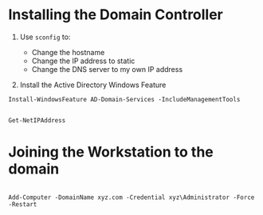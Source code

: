 # Installing the Domain Controller


1. Use `sconfig` to:
    - Change the hostname
    - Change the IP address to static
    - Change the DNS server to my own IP address

2. Install the Active Directory Windows Feature

```shell
Install-WindowsFeature AD-Domain-Services -IncludeManagementTools
```

```

Get-NetIPAddress
```

# Joining the Workstation to the domain



```

Add-Computer -DomainName xyz.com -Credential xyz\Administrator -Force -Restart
```


